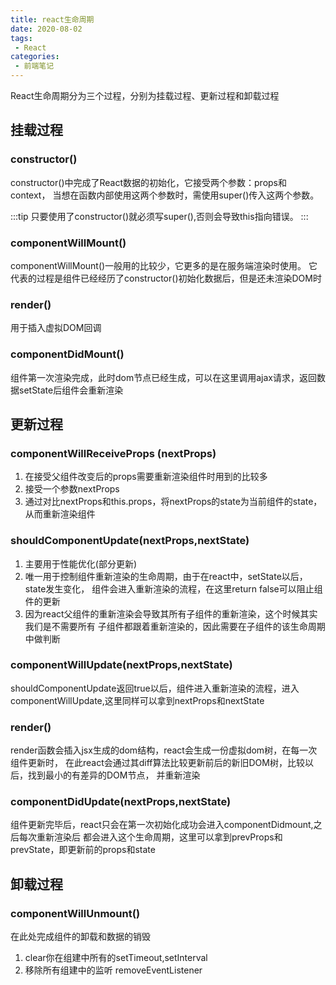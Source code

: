 ```yaml
---
title: react生命周期
date: 2020-08-02
tags:
 - React
categories:
 - 前端笔记
---
```


React生命周期分为三个过程，分别为挂载过程、更新过程和卸载过程

## 挂载过程
### constructor()
constructor()中完成了React数据的初始化，它接受两个参数：props和context，
当想在函数内部使用这两个参数时，需使用super()传入这两个参数。

:::tip
只要使用了constructor()就必须写super(),否则会导致this指向错误。
:::

### componentWillMount()
componentWillMount()一般用的比较少，它更多的是在服务端渲染时使用。
它代表的过程是组件已经经历了constructor()初始化数据后，但是还未渲染DOM时

### render()
用于插入虚拟DOM回调

### componentDidMount()
组件第一次渲染完成，此时dom节点已经生成，可以在这里调用ajax请求，返回数据setState后组件会重新渲染

## 更新过程

### componentWillReceiveProps (nextProps)
1. 在接受父组件改变后的props需要重新渲染组件时用到的比较多
2. 接受一个参数nextProps
3. 通过对比nextProps和this.props，将nextProps的state为当前组件的state，从而重新渲染组件

### shouldComponentUpdate(nextProps,nextState)
1. 主要用于性能优化(部分更新)
2. 唯一用于控制组件重新渲染的生命周期，由于在react中，setState以后，state发生变化，
组件会进入重新渲染的流程，在这里return false可以阻止组件的更新
3. 因为react父组件的重新渲染会导致其所有子组件的重新渲染，这个时候其实我们是不需要所有
子组件都跟着重新渲染的，因此需要在子组件的该生命周期中做判断

### componentWillUpdate(nextProps,nextState)
shouldComponentUpdate返回true以后，组件进入重新渲染的流程，进入componentWillUpdate,这里同样可以拿到nextProps和nextState

### render()
render函数会插入jsx生成的dom结构，react会生成一份虚拟dom树，在每一次组件更新时，
在此react会通过其diff算法比较更新前后的新旧DOM树，比较以后，找到最小的有差异的DOM节点，
并重新渲染

### componentDidUpdate(nextProps,nextState)
组件更新完毕后，react只会在第一次初始化成功会进入componentDidmount,之后每次重新渲染后
都会进入这个生命周期，这里可以拿到prevProps和prevState，即更新前的props和state

## 卸载过程
### componentWillUnmount()
在此处完成组件的卸载和数据的销毁

1. clear你在组建中所有的setTimeout,setInterval
2. 移除所有组建中的监听 removeEventListener